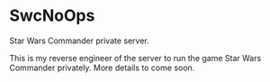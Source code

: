 # SwcNoOps
Star Wars Commander private server.

This is my reverse engineer of the server to run the game Star Wars Commander privately.
More details to come soon.
